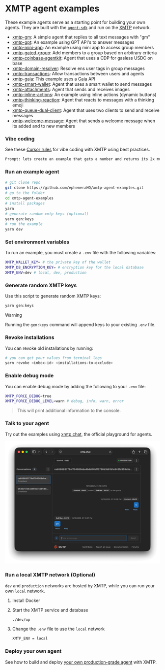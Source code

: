 # XMTP agent examples

These example agents serve as a starting point for building your own agents. They are built with the [`agent-sdk`](https://github.com/xmtp/xmtp-js/tree/main/sdks/agent-sdk) and run on the [XMTP](https://docs.xmtp.org/) network.

- [xmtp-gm](/examples/xmtp-gm/): A simple agent that replies to all text messages with "gm"
- [xmtp-gpt](/examples/xmtp-gpt/): An example using GPT API's to answer messages
- [xmtp-mini-app](https://github.com/ephemeraHQ/xmtp-mini-app-example): An example using mini app to access group members
- [xmtp-gated-group](/examples/xmtp-gated-group/): Add members to a group based on arbitrary criteria
- [xmtp-coinbase-agentkit](/examples/xmtp-coinbase-agentkit/): Agent that uses a CDP for gasless USDC on base
- [xmtp-domain-resolver](/examples/xmtp-domain-resolver/): Resolve ens user tags in group messages
- [xmtp-transactions](/examples/xmtp-transactions/): Allow transactions between users and agents
- [xmtp-gaia](/examples/xmtp-gaia/): This example uses a [Gaia](https://docs.gaianet.ai) API
- [xmtp-smart-wallet](/examples/xmtp-smart-wallet/): Agent that uses a smart wallet to send messages
- [xmtp-attachments](/examples/xmtp-attachments/): Agent that sends and receives images
- [xmtp-inline-actions](/examples/xmtp-inline-actions/): An example using inline actions (dynamic buttons)
- [xmtp-thinking-reaction](/examples/xmtp-thinking-reaction/): Agent that reacts to messages with a thinking emoji
- [xmtp-queue-dual-client](/examples/xmtp-queue-dual-client/): Agent that uses two clients to send and receive messages
- [xmtp-welcome-message](/examples/xmtp-welcome-message/): Agent that sends a welcome message when its added and to new members

### Vibe coding

See these [Cursor rules](/.cursor) for vibe coding with XMTP using best practices.

```bash
Prompt: lets create an example that gets a number and returns its 2x multiple (use claude max)
```

### Run an example agent

```bash
# git clone repo
git clone https://github.com/ephemeraHQ/xmtp-agent-examples.git
# go to the folder
cd xmtp-agent-examples
# install packages
yarn
# generate random xmtp keys (optional)
yarn gen:keys
# run the example
yarn dev
```

### Set environment variables

To run an example, you must create a `.env` file with the following variables:

```bash
XMTP_WALLET_KEY= # the private key of the wallet
XMTP_DB_ENCRYPTION_KEY= # encryption key for the local database
XMTP_ENV=dev # local, dev, production
```

### Generate random XMTP keys

Use this script to generate random XMTP keys:

```bash
yarn gen:keys
```

> [!WARNING]
> Running the `gen:keys` command will append keys to your existing `.env` file.

### Revoke installations

You can revoke old installations by running:

```bash
# you can get your values from terminal logs
yarn revoke <inbox-id> <installations-to-exclude>
```

### Enable debug mode

You can enable debug mode by adding the following to your `.env` file:

```bash
XMTP_FORCE_DEBUG=true
XMTP_FORCE_DEBUG_LEVEL=warn # debug, info, warn, error
```

> This will print additional information to the console.

### Talk to your agent

Try out the examples using [xmtp.chat](https://xmtp.chat), the official playground for agents.

![](/examples/xmtp-gm/screenshot.png)

### Run a local XMTP network (Optional)

`dev` and `production` networks are hosted by XMTP, while you can run your own `local` network.

1. Install Docker

2. Start the XMTP service and database

   ```bash
   ./dev/up
   ```

3. Change the `.env` file to use the `local` network

   ```bash
   XMTP_ENV = local
   ```

### Deploy your own agent

See how to build and deploy [your own production-grade agent](https://docs.xmtp.org/agents/deploy/deploy-agent) with XMTP.
